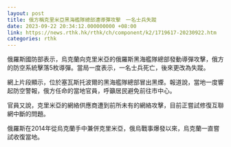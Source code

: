 ```yaml
---
layout: post
title: 俄方稱克里米亞黑海艦隊總部遭導彈攻擊　一名士兵失蹤
date: 2023-09-22 20:34:12.000000000 +08:00
link: https://news.rthk.hk/rthk/ch/component/k2/1719617-20230922.htm
categories: rthk
---
```


俄羅斯國防部表示，烏克蘭向克里米亞的俄羅斯黑海艦隊總部發動導彈攻擊，俄方的防空系統擊落5枚導彈。當局一度表示，一名士兵死亡，後來更改為失蹤。

網上片段顯示，位於塞瓦斯托波爾的黑海艦隊總部冒出黑煙。報道說，當地一度響起防空警報，俄方任命的當地官員，呼籲居民避免前往市中心。

官員又說，克里米亞的網絡供應商遭到前所未有的網絡攻擊，目前正嘗試修復互聯網中斷的問題。

俄羅斯在2014年從烏克蘭手中兼併克里米亞，俄烏戰事爆發以來，烏克蘭一直嘗試收復當地。
